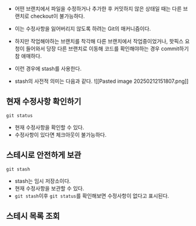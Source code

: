 - 어떤 브랜치에서 파일을 수정하거나 추가한 후 커밋하지 않은 상태일 때는 다른 브랜치로 checkout이 불가능하다.
- 이는 수정사항을 잃어버리지 않도록 하려는 Git의 매커니즘이다.
- 하지만 작업해야하는 브랜치를 착각해 다른 브랜치에서 작업중이었거나, 핫픽스 요청이 들어와서 당장 다른 브랜치로 이동해 코드를 확인해야하는 경우 commit하기 참 애매하다.
- 이런 경우에 stash를 사용한다.

- stash의 사전적 의미는 다음과 같다.
	![[Pasted image 20250212151807.png]]

## 현재 수정사항 확인하기
```
git status
```
- 현재 수정사항을 확인할 수 있다.
- 수정사항이 있다면 체크아웃이 불가능하다.

## 스테시로 안전하게 보관
```
git stash
```
- stash는 임시 저장소이다.
- 현재 수정사항을 보관할 수 있다.
- `git stash`이후 `git status`를 확인해보면 수정사항이 없다고 표시된다.

## 스테시 목록 조회
